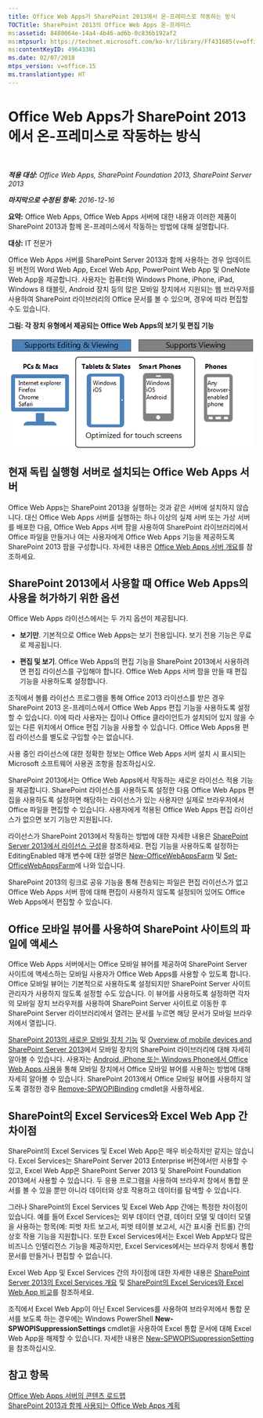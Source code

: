 ```yaml
---
title: Office Web Apps가 SharePoint 2013에서 온-프레미스로 작동하는 방식
TOCTitle: SharePoint 2013의 Office Web Apps 온-프레미스
ms:assetid: 8480064e-14a4-4b46-ad6b-0c836b192af2
ms:mtpsurl: https://technet.microsoft.com/ko-kr/library/Ff431685(v=office.15)
ms:contentKeyID: 49643381
ms.date: 02/07/2018
mtps_version: v=office.15
ms.translationtype: HT
---
```


# Office Web Apps가 SharePoint 2013에서 온-프레미스로 작동하는 방식

 

_**적용 대상:** Office Web Apps, SharePoint Foundation 2013, SharePoint Server 2013_

_**마지막으로 수정된 항목:** 2016-12-16_

**요약:** Office Web Apps, Office Web Apps 서버에 대한 내용과 이러한 제품이 SharePoint 2013과 함께 온-프레미스에서 작동하는 방법에 대해 설명합니다.

**대상:** IT 전문가

Office Web Apps 서버를 SharePoint Server 2013과 함께 사용하는 경우 업데이트된 버전의 Word Web App, Excel Web App, PowerPoint Web App 및 OneNote Web App을 제공합니다. 사용자는 컴퓨터와 Windows Phone, iPhone, iPad, Windows 8 태블릿, Android 장치 등의 많은 모바일 장치에서 지원되는 웹 브라우저를 사용하여 SharePoint 라이브러리의 Office 문서를 볼 수 있으며, 경우에 따라 편집할 수도 있습니다.


**그림: 각 장치 유형에서 제공되는 Office Web Apps의 보기 및 편집 기능**

![각 장치 유형에서 제공되는 Office Web Apps의 보기 및 편집 기능이 요약된 그래픽. 터치 스크린에 최적화된 기능을 강조 표시합니다.](images/Ff431685.8bf76669-f511-4e02-8ed3-d658e9e746f0(Office.15).gif "각 장치 유형에서 제공되는 Office Web Apps의 보기 및 편집 기능이 요약된 그래픽. 터치 스크린에 최적화된 기능을 강조 표시합니다.")

## 현재 독립 실행형 서버로 설치되는 Office Web Apps 서버

Office Web Apps는 SharePoint 2013을 실행하는 것과 같은 서버에 설치하지 않습니다. 대신 Office Web Apps 서버를 실행하는 하나 이상의 실제 서버 또는 가상 서버를 배포한 다음, Office Web Apps 서버 팜을 사용하여 SharePoint 라이브러리에서 Office 파일을 만들거나 여는 사용자에게 Office Web Apps 기능을 제공하도록 SharePoint 2013 팜을 구성합니다. 자세한 내용은 [Office Web Apps 서버 개요](office-web-apps-server-overview.md)를 참조하세요.

## SharePoint 2013에서 사용할 때 Office Web Apps의 사용을 허가하기 위한 옵션

Office Web Apps 라이선스에서는 두 가지 옵션이 제공됩니다.

  - **보기만**. 기본적으로 Office Web Apps는 보기 전용입니다. 보기 전용 기능은 무료로 제공됩니다.

  - **편집 및 보기**. Office Web Apps의 편집 기능을 SharePoint 2013에서 사용하려면 편집 라이선스를 구입해야 합니다. Office Web Apps 서버 팜을 만들 때 편집 기능을 사용하도록 설정합니다.

조직에서 볼륨 라이선스 프로그램을 통해 Office 2013 라이선스를 받은 경우 SharePoint 2013 온-프레미스에서 Office Web Apps 편집 기능을 사용하도록 설정할 수 있습니다. 이에 따라 사용자는 집이나 Office 클라이언트가 설치되어 있지 않을 수 있는 다른 위치에서 Office 편집 기능을 사용할 수 있습니다. Office Web Apps용 편집 라이선스를 별도로 구입할 수는 없습니다.

사용 중인 라이선스에 대한 정확한 정보는 Office Web Apps 서버 설치 시 표시되는 Microsoft 소프트웨어 사용권 조항을 참조하십시오.

SharePoint 2013에서는 Office Web Apps에서 작동하는 새로운 라이선스 적용 기능을 제공합니다. SharePoint 라이선스를 사용하도록 설정한 다음 Office Web Apps 편집을 사용하도록 설정하면 해당하는 라이선스가 있는 사용자만 실제로 브라우저에서 Office 파일을 편집할 수 있습니다. 사용자에게 적용된 Office Web Apps 편집 라이선스가 없으면 보기 기능만 지원됩니다.

라이선스가 SharePoint 2013에서 작동하는 방법에 대한 자세한 내용은 [SharePoint Server 2013에서 라이선스 구성](https://technet.microsoft.com/ko-kr/library/jj219627\(v=office.15\))을 참조하세요. 편집 기능을 사용하도록 설정하는 EditingEnabled 매개 변수에 대한 설명은 [New-OfficeWebAppsFarm](new-officewebappsfarm.md) 및 [Set-OfficeWebAppsFarm](set-officewebappsfarm.md)에 나와 있습니다.

SharePoint 2013의 링크로 공유 기능을 통해 전송되는 파일은 편집 라이선스가 없고 Office Web Apps 서버 팜에 대해 편집이 사용하지 않도록 설정되어 있어도 Office Web Apps에서 편집할 수 있습니다.

## Office 모바일 뷰어를 사용하여 SharePoint 사이트의 파일에 액세스

Office Web Apps 서버에서는 Office 모바일 뷰어를 제공하여 SharePoint Server 사이트에 액세스하는 모바일 사용자가 Office Web Apps를 사용할 수 있도록 합니다. Office 모바일 뷰어는 기본적으로 사용하도록 설정되지만 SharePoint Server 사이트 관리자가 사용하지 않도록 설정할 수도 있습니다. 이 뷰어를 사용하도록 설정하면 각자의 모바일 장치 브라우저를 사용하여 SharePoint Server 사이트로 이동한 후 SharePoint Server 라이브러리에서 열려는 문서를 누르면 해당 문서가 모바일 브라우저에서 열립니다.

[SharePoint 2013의 새로운 모바일 장치 기능](https://technet.microsoft.com/ko-kr/library/fp161352\(v=office.15\)) 및 [Overview of mobile devices and SharePoint Server 2013](https://technet.microsoft.com/ko-kr/library/fp161351\(v=office.15\))에서 모바일 장치의 SharePoint 라이브러리에 대해 자세히 알아볼 수 있습니다. 사용자는 [Android, iPhone 또는 Windows Phone에서 Office Web Apps 사용](http://go.microsoft.com/fwlink/p/?linkid=271045)을 통해 모바일 장치에서 Office 모바일 뷰어를 사용하는 방법에 대해 자세히 알아볼 수 있습니다. SharePoint 2013에서 Office 모바일 뷰어를 사용하지 않도록 결정한 경우 [Remove-SPWOPIBinding](remove-spwopibinding.md) cmdlet을 사용하세요.

## SharePoint의 Excel Services와 Excel Web App 간 차이점

SharePoint의 Excel Services 및 Excel Web App은 매우 비슷하지만 같지는 않습니다. Excel Services는 SharePoint Server 2013 Enterprise 버전에서만 사용할 수 있고, Excel Web App은 SharePoint Server 2013 및 SharePoint Foundation 2013에서 사용할 수 있습니다. 두 응용 프로그램을 사용하여 브라우저 창에서 통합 문서를 볼 수 있을 뿐만 아니라 데이터와 상호 작용하고 데이터를 탐색할 수 있습니다.

그러나 SharePoint의 Excel Services 및 Excel Web App 간에는 특정한 차이점이 있습니다. 예를 들어 Excel Services는 외부 데이터 연결, 데이터 모델 및 데이터 모델을 사용하는 항목(예: 피벗 차트 보고서, 피벗 테이블 보고서, 시간 표시줄 컨트롤) 간의 상호 작용 기능을 지원합니다. 또한 Excel Services에서는 Excel Web App보다 많은 비즈니스 인텔리전스 기능을 제공하지만, Excel Services에서는 브라우저 창에서 통합 문서를 만들거나 편집할 수 없습니다.

Excel Web App 및 Excel Services 간의 차이점에 대한 자세한 내용은 [SharePoint Server 2013의 Excel Services 개요](https://technet.microsoft.com/ko-kr/library/ee424405\(v=office.15\)) 및 [SharePoint의 Excel Services와 Excel Web App 비교](http://go.microsoft.com/fwlink/p/?linkid=255460)를 참조하세요.

조직에서 Excel Web App이 아닌 Excel Services를 사용하여 브라우저에서 통합 문서를 보도록 하는 경우에는 Windows PowerShell **New-SPWOPISuppressionSettings** cmdlet을 사용하여 Excel 통합 문서에 대해 Excel Web App을 해제할 수 있습니다. 자세한 내용은 [New-SPWOPISuppressionSetting](new-spwopisuppressionsetting.md)을 참조하십시오.

## 참고 항목


[Office Web Apps 서버의 콘텐츠 로드맵](content-roadmap-for-office-web-apps-server.md)  
[SharePoint 2013과 함께 사용되는 Office Web Apps 계획](plan-office-web-apps-used-with-sharepoint-2013.md)  
  

[](plan-office-web-apps-used-with-sharepoint-2013.md)

